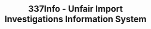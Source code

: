 ---
layout: default
bigquery: https://console.cloud.google.com/bigquery?p=patents-public-data&d=usitc_investigations&page=dataset&project=sheets-management-319211
citation: US International Trade Commission 337Info Unfair Import Investigations Information
  System
contributors: US International Trade Comission
cost: None
description: US International Trade Commission 337Info Unfair Import Investigations
  Information System contains data on investigations done under Section 337. Section
  337 declares the infringement of certain statutory intellectual property rights
  and other forms of unfair competition in import trade to be unlawful practices.
  Most Section 337 investigations involve allegations of patent or registered trademark
  infringement.
documentation: FAQ and tutorial available on the site
last_edit: 04/10/2022, 05:21:33
location: https://pubapps2.usitc.gov/337external/
maintained_by: US International Trade Comission
schema_fields:
- gcAttorney
- ouiiParticipation
- endDateMarkmanHearing
- targetDate
- dateOfPublicationFrNotice
- finalIdOnViolationDue
- htsNumbers
- currentActiveALJ
- startDateMarkmanHearing
- complainant
- ouiiAttorney
- actualStartDateEvidHear
- teoIdDueDate
- finalIdOnViolationIssue
- docketNo
- finalDetNoViolation
- actualEndDateEvidHear
- teoReliefGranted
- dateCreated
- investigationNo
- trademarkNumbers
- copyrightNumbers
- respondent
- lastUpdated
- patentNumbers
- teoIdIssueDate
- teoProceedingInvolved
- publication_number
- internalRemand
- scheduledEndDateEvidHear
- patentNumber
- title
- invUnfairAct
- investigationTermDate
- id
- finalDetViolation
- dateComplaintFiled
- aljAssigned
- currentStatus
- scheduledStartDateEvidHear
- cafcAppeals
- investigationType
- issueDateOtherNonFinal
- markmanHearing
shortname: unfair_import_investigations
tags:
- import
- legal
- trade
timeframe: 2008-2021 (prior to 2008 downloadable as a JSON file)
title: 337Info - Unfair Import Investigations Information System
uuid: 2721f5ec-e599-4890-9265-9706719fc71e
---